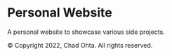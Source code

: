 # Personal Website

A personal website to showcase various side projects.
<!-- Check it out here: [chadohta.com](http://chadohta.com) -->

© Copyright 2022, Chad Ohta. All rights reserved.  
